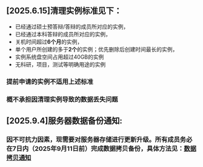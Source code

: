 ## [2025.6.15]清理实例标准见下：
- 已经通过硕士预答辩/答辩的成员所对应的实例，
- 已经通过本科答辩的成员所对应的实例，
- 关机时间超过**6个月**的实例，
- 单个用户所创建的多于**2个**的实例；优先删除后创建时间最长的实例，
- 实例系统盘空间占用超过40GB的实例
- 无科研，项目，测试等明确用途的实例

### 提前申请的实例不适用上述标准
### 概不承担因清理实例导致的数据丢失问题

## [2025.9.4]服务器数据备份通知:
### 因不可抗力因素，现需要对服务器存储进行更新升级。所有成员务必在7日内（2025年9月11日前）完成数据拷贝备份，具体方法见：[数据拷贝通知](copy.md)
